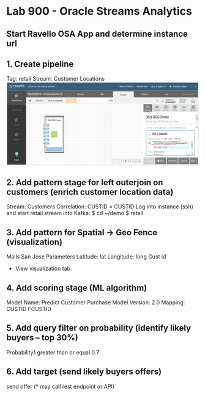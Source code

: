 
# Lab 900 - Oracle Streams Analytics 

## Start Ravello OSA App and determine instance url


## 1.	Create pipeline
Tag: retail
Stream: Customer Locations
![](images/900/image900_1.png)

## 2.	Add pattern stage for left outerjoin on customers (enrich customer location data)
Stream: Customers
Correlation: CUSTID = CUSTID
Log into instance (ssh) and start retail stream into Kafka:
$ cd ~/demo
$ retail

## 3.	Add pattern for Spatial -> Geo Fence (visualization)
Malls San Jose
Parameters
Latitude: lat
Longitude: long
Cust id
* View visualization tab

## 4.	Add scoring stage (ML algorithm) 
Model Name: Predict Customer Purchase
Model Version: 2.0
Mapping: CUSTID   FCUSTID

## 5.	Add query filter on probability (identify likely buyers – top 30%)
Probability1 greater than or equal 0.7

## 6.	Add target (send likely buyers offers)
send offer 
(* may call rest endpoint or API)
